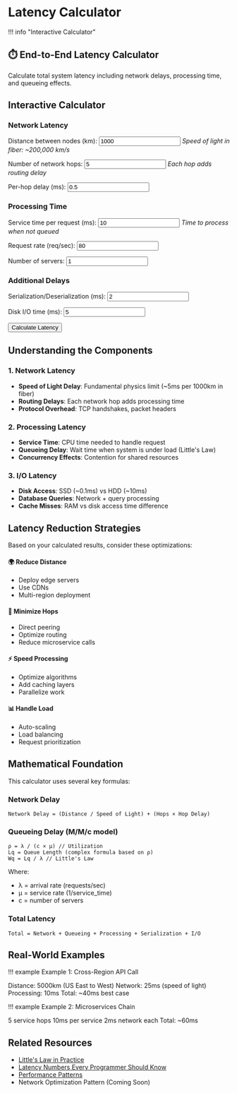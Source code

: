 # Latency Calculator

!!! info "Interactive Calculator"
 <h2>⏱️ End-to-End Latency Calculator</h2>
<p>Calculate total system latency including network delays, processing time, and queueing effects.</p>

## Interactive Calculator

<div class="calculator-tool">
<form id="latencyCalc">

### Network Latency

<label for="distance">Distance between nodes (km):</label>
<input type="number" id="distance" value="1000" min="0" step="100">
*Speed of light in fiber: ~200,000 km/s*



<label for="hops">Number of network hops:</label>
<input type="number" id="hops" value="5" min="1" step="1">
*Each hop adds routing delay*



<label for="hopDelay">Per-hop delay (ms):</label>
<input type="number" id="hopDelay" value="0.5" min="0" step="0.1">


### Processing Time

<label for="serviceTime">Service time per request (ms):</label>
<input type="number" id="serviceTime" value="10" min="0" step="1">
*Time to process when not queued*



<label for="throughput">Request rate (req/sec):</label>
<input type="number" id="throughput" value="80" min="0" step="10">



<label for="servers">Number of servers:</label>
<input type="number" id="servers" value="1" min="1" step="1">


### Additional Delays

<label for="serialization">Serialization/Deserialization (ms):</label>
<input type="number" id="serialization" value="2" min="0" step="0.5">



<label for="diskIO">Disk I/O time (ms):</label>
<input type="number" id="diskIO" value="5" min="0" step="1">


<button type="button" onclick="calculateLatency()" class="calc-button">Calculate Latency</button>
</form>

<div id="results" class="results-panel">
<!-- Results will appear here -->
</div>

## Understanding the Components

### 1. Network Latency
- **Speed of Light Delay**: Fundamental physics limit (~5ms per 1000km in fiber)
- **Routing Delays**: Each network hop adds processing time
- **Protocol Overhead**: TCP handshakes, packet headers

### 2. Processing Latency
- **Service Time**: CPU time needed to handle request
- **Queueing Delay**: Wait time when system is under load (Little's Law)
- **Concurrency Effects**: Contention for shared resources

### 3. I/O Latency
- **Disk Access**: SSD (~0.1ms) vs HDD (~10ms)
- **Database Queries**: Network + query processing
- **Cache Misses**: RAM vs disk access time difference

## Latency Reduction Strategies

Based on your calculated results, consider these optimizations:

<div class="strategy-card">
<h4>🌍 Reduce Distance</h4>
<ul>
<li>Deploy edge servers</li>
<li>Use CDNs</li>
<li>Multi-region deployment</li>
</ul>

<h4>🔄 Minimize Hops</h4>
<ul>
<li>Direct peering</li>
<li>Optimize routing</li>
<li>Reduce microservice calls</li>
</ul>

<h4>⚡ Speed Processing</h4>
<ul>
<li>Optimize algorithms</li>
<li>Add caching layers</li>
<li>Parallelize work</li>
</ul>

<h4>📊 Handle Load</h4>
<ul>
<li>Auto-scaling</li>
<li>Load balancing</li>
<li>Request prioritization</li>
</ul>
</div>

## Mathematical Foundation

This calculator uses several key formulas:

### Network Delay
```
Network Delay = (Distance / Speed of Light) + (Hops × Hop Delay)
```

### Queueing Delay (M/M/c model)
```
ρ = λ / (c × μ) // Utilization
Lq = Queue Length (complex formula based on ρ)
Wq = Lq / λ // Little's Law
```

Where:
- λ = arrival rate (requests/sec)
- μ = service rate (1/service_time)
- c = number of servers

### Total Latency
```
Total = Network + Queueing + Processing + Serialization + I/O
```

## Real-World Examples

!!! example
 Example 1: Cross-Region API Call

 Distance: 5000km (US East to West)
 Network: 25ms (speed of light)
 Processing: 10ms
 Total: ~40ms best case

!!! example
 Example 2: Microservices Chain

 5 service hops
 10ms per service
 2ms network each
 Total: ~60ms

## Related Resources

- [Little's Law in Practice](quantitative/littles-law)
- [Latency Numbers Every Programmer Should Know](quantitative/latency-ladder)
- [Performance Patterns](../pattern-library/#performance)
- Network Optimization Pattern (Coming Soon)

<script>
// Global variables for chart
let latencyChart = null;

function validateLatencyInputs() {
 const inputs = {
 distance: { value: parseFloat(document.getElementById('distance').value), min: 0, max: 40000, name: 'Distance' },
 hops: { value: parseInt(document.getElementById('hops').value), min: 1, max: 100, name: 'Network hops' },
 hopDelay: { value: parseFloat(document.getElementById('hopDelay').value), min: 0, max: 100, name: 'Hop delay' },
 serviceTime: { value: parseFloat(document.getElementById('serviceTime').value), min: 0.1, max: 10000, name: 'Service time' },
 throughput: { value: parseFloat(document.getElementById('throughput').value), min: 0, max: 1000000, name: 'Request rate' },
 servers: { value: parseInt(document.getElementById('servers').value), min: 1, max: 1000, name: 'Servers' },
 serialization: { value: parseFloat(document.getElementById('serialization').value), min: 0, max: 1000, name: 'Serialization' },
 diskIO: { value: parseFloat(document.getElementById('diskIO').value), min: 0, max: 10000, name: 'Disk I/O' }
 };
 
 const errors = [];
 
 for (const [key, input] of Object.entries(inputs)) {
 if (isNaN(input.value)) {
 errors.push(`${input.name} must be a number`);
 } else if (input.value < input.min || input.value > input.max) {
 errors.push(`${input.name} must be between ${input.min} and ${input.max}`);
 }
 }
 
 return { valid: errors.length === 0, errors, inputs };
}

function calculateLatency() {
 // Clear any previous error messages
 const errorDiv = document.getElementById('error-messages');
 if (errorDiv) errorDiv.innerHTML = '';
 
 // Validate inputs
 const validation = validateLatencyInputs();
 if (!validation.valid) {
 displayErrors(validation.errors);
 return;
 }
 
 const inputs = validation.inputs;
 
 // Calculate network delay
 const speedOfLight = 200000; // km/s in fiber
 const propagationDelay = (inputs.distance.value / speedOfLight) * 1000; // convert to ms
 const routingDelay = inputs.hops.value * inputs.hopDelay.value;
 const networkDelay = propagationDelay + routingDelay;
 
 // Calculate queueing delay using M/M/c approximation
 const serviceRate = 1000 / inputs.serviceTime.value; // requests per second
 const utilization = inputs.throughput.value / (inputs.servers.value * serviceRate);
 
 let queueingDelay = 0;
 if (utilization < 1 && utilization > 0) {
 // More accurate M/M/c waiting time calculation
 queueingDelay = calculateMMcQueueingDelay(
 inputs.throughput.value,
 serviceRate,
 inputs.servers.value,
 utilization
 );
 } else if (utilization >= 1) {
 queueingDelay = Infinity;
 }
 
 // Total latency
 const totalLatency = networkDelay + inputs.serviceTime.value + queueingDelay + 
 inputs.serialization.value + inputs.diskIO.value;
 
 // Prepare data for visualization
 const latencyComponents = [
 { name: 'Network Propagation', value: propagationDelay, color: '#5448C8' },
 { name: 'Routing Delays', value: routingDelay, color: '#7B68EE' },
 { name: 'Processing Time', value: inputs.serviceTime.value, color: '#00BCD4' },
 { name: 'Queueing Delay', value: utilization < 1 ? queueingDelay : 0, color: '#FF9800' },
 { name: 'Serialization', value: inputs.serialization.value, color: '#4CAF50' },
 { name: 'Disk I/O', value: inputs.diskIO.value, color: '#F44336' }
 ];
 
 // Display results
 displayLatencyResults(latencyComponents, totalLatency, utilization, inputs);
 
 // Draw interactive chart
 drawLatencyChart(latencyComponents, totalLatency);
 
 // Show results panel with animation
 const resultsPanel = document.getElementById('results');
 resultsPanel.style.display = 'block';
 resultsPanel.scrollIntoView({ behavior: 'smooth', block: 'nearest' });
}

function calculateMMcQueueingDelay(arrivalRate, serviceRate, servers, utilization) {
 // Erlang C formula for M/M/c queue
 const rho = utilization;
 const c = servers;
 const a = arrivalRate / serviceRate;
 
 // Calculate P0 (probability of empty system)
 let sum = 0;
 for (let k = 0; k < c; k++) {
 sum += Math.pow(a, k) / factorial(k);
 }
 sum += (Math.pow(a, c) / factorial(c)) * (1 / (1 - rho));
 const p0 = 1 / sum;
 
 // Calculate Pq (probability of queueing)
 const pq = (Math.pow(a, c) / (factorial(c) * (1 - rho))) * p0;
 
 // Calculate average waiting time in queue
 const wq = (pq / (c * serviceRate * (1 - rho))) * 1000; // Convert to ms
 
 return wq;
}

function displayLatencyResults(components, totalLatency, utilization, inputs) {
 let resultsHTML = `
 <h3>📊 Latency Breakdown</h3>
 <div class="summary-card ${utilization >= 1 ? 'error' : utilization > 0.8 ? 'warning' : 'success'}">
 <div class="card-header">Total Latency
 ${utilization < 1 ? totalLatency.toFixed(2) : '∞'} ms
 System Utilization: ${(utilization * 100).toFixed(1)}%
 </div>
 </div>
 
 !!! info
 <canvas id="latencyChart" width="800" height="400"></canvas>
 
 `;
 
 // Add detailed breakdown with animated bars
 components.forEach((component, index) => {
 const percentage = utilization < 1 ? (component.value / totalLatency * 100) : 
 component.name === 'Queueing Delay' ? 100 : 0;
 resultsHTML += `
 <div class="latency-item">
 <div class="item-header">
 <span class="label">${component.name}:</span>
 <span class="value">${component.value.toFixed(2)} ms</span>
 !!! info
 <div class="bar" 
 data-width="${percentage}%">
 <span class="percentage">${percentage.toFixed(1)}%</span>
 </div>
 </div>
 `;
 });
 
 resultsHTML += `
 </div>
 
 <h4>💡 Insights & Recommendations</h4>
 <ul>
 `;
 
 // Generate intelligent insights
 const insights = generateLatencyInsights(components, totalLatency, utilization, inputs);
 insights.forEach(insight => {
 resultsHTML += `<li class="${insight.type}">${insight.message}</li>`;
 });
 
 resultsHTML += `
 </ul>
 
 <h4>🔍 What-If Analysis</h4>
 <div class="analysis-grid">
 <div class="analysis-card">
 <h5>Reduce Distance by 50%</h5>
 <p>Latency reduction: <strong>${(components[0].value * 0.5).toFixed(1)} ms</strong></p>
 <p class="suggestion">Deploy in ${inputs.distance.value < 5000 ? 'edge locations' : 'regional data centers'}</p>
 <h5>Double Server Count</h5>
 <p>New utilization: <strong>${(utilization * 50).toFixed(1)}%</strong></p>
 <p class="suggestion">${utilization > 0.5 ? 'Significant improvement' : 'Marginal benefit'}</p>
 <h5>Optimize Processing</h5>
 <p>If reduced by 30%: <strong>-${(inputs.serviceTime.value * 0.3).toFixed(1)} ms</strong></p>
 <p class="suggestion">Focus on ${inputs.serviceTime.value > 20 ? 'algorithm optimization' : 'caching'}</p>
 </div>
 </div>
 `;
 
 document.getElementById('results').innerHTML = resultsHTML;
 
 // Animate progress bars after a short delay
 setTimeout(() => {
 document.querySelectorAll('.bar').forEach(bar => {
 bar.style.width = bar.getAttribute('data-width');
 });
 }, 100);
}

function generateLatencyInsights(components, totalLatency, utilization, inputs) {
 const insights = [];
 
 // Utilization insights
 if (utilization >= 1) {
 insights.push({
 type: 'error',
 message: '⚠️ CRITICAL: System is overloaded! Requests will queue indefinitely. Immediate action required.'
 });
 } else if (utilization > 0.8) {
 insights.push({
 type: 'warning',
 message: '⚠️ High utilization detected. System vulnerable to traffic spikes. Consider scaling soon.'
 });
 } else if (utilization < 0.3) {
 insights.push({
 type: 'info',
 message: 'ℹ️ Low utilization indicates over-provisioning. Consider reducing servers to save costs.'
 });
 }
 
 // Component-specific insights
 const dominantComponent = components.reduce((prev, current) => 
 prev.value > current.value ? prev : current
 );
 
 if (dominantComponent.name === 'Network Propagation' && dominantComponent.value > totalLatency * 0.4) {
 insights.push({
 type: 'important',
 message: `Network distance dominates latency (${(dominantComponent.value / totalLatency * 100).toFixed(0)}%). Consider CDN or edge deployment.`
 });
 }
 
 if (components[3].value > totalLatency * 0.3 && utilization < 1) { // Queueing delay
 insights.push({
 type: 'warning',
 message: 'Significant queueing delays detected. Add servers or optimize processing time.'
 });
 }
 
 if (inputs.diskIO.value > inputs.serviceTime.value) {
 insights.push({
 type: 'important',
 message: 'I/O time exceeds processing time. Consider SSD storage, caching, or async I/O.'
 });
 }
 
 // Network optimization
 if (inputs.hops.value > 10) {
 insights.push({
 type: 'info',
 message: `High hop count (${inputs.hops.value}). Consider direct peering or optimized routing.`
 });
 }
 
 // Best practices
 if (totalLatency < 100 && utilization < 0.7) {
 insights.push({
 type: 'success',
 message: '✅ Excellent performance! System is well-optimized for current load.'
 });
 }
 
 return insights;
}

function drawLatencyChart(components, totalLatency) {
 const canvas = document.getElementById('latencyChart');
 if (!canvas) return;
 
 const ctx = canvas.getContext('2d');
 
 // Clear previous chart
 ctx.clearRect(0, 0, canvas.width, canvas.height);
 
 // Configuration
 const padding = 60;
 const width = canvas.width;
 const height = canvas.height;
 const chartWidth = width - 2 * padding;
 const chartHeight = height - 2 * padding;
 
 // Draw axes
 ctx.strokeStyle = '#666';
 ctx.lineWidth = 2;
 ctx.beginPath();
 ctx.moveTo(padding, padding);
 ctx.lineTo(padding, height - padding);
 ctx.lineTo(width - padding, height - padding);
 ctx.stroke();
 
 // Draw pie chart for component breakdown
 const centerX = width * 0.3;
 const centerY = height * 0.5;
 const radius = Math.min(chartWidth, chartHeight) * 0.3;
 
 let currentAngle = -Math.PI / 2;
 
 components.forEach((component, index) => {
 const percentage = component.value / totalLatency;
 const angle = percentage * 2 * Math.PI;
 
 // Draw slice
 ctx.beginPath();
 ctx.moveTo(centerX, centerY);
 ctx.arc(centerX, centerY, radius, currentAngle, currentAngle + angle);
 ctx.closePath();
 ctx.fillStyle = component.color;
 ctx.fill();
 
 // Draw label if slice is large enough
 if (percentage > 0.05) {
 const labelAngle = currentAngle + angle / 2;
 const labelX = centerX + Math.cos(labelAngle) * (radius * 0.7);
 const labelY = centerY + Math.sin(labelAngle) * (radius * 0.7);
 
 ctx.fillStyle = 'white';
 ctx.font = 'bold 12px sans-serif';
 ctx.textAlign = 'center';
 ctx.fillText(`${(percentage * 100).toFixed(0)}%`, labelX, labelY);
 }
 
 currentAngle += angle;
 });
 
 // Draw legend
 const legendX = width * 0.6;
 let legendY = padding;
 
 ctx.font = '14px sans-serif';
 components.forEach((component, index) => {
 // Color box
 ctx.fillStyle = component.color;
 ctx.fillRect(legendX, legendY, 20, 15);
 
 // Label
 ctx.fillStyle = '#333';
 ctx.textAlign = 'left';
 ctx.fillText(`${component.name}: ${component.value.toFixed(1)} ms`, legendX + 30, legendY + 12);
 
 legendY += 25;
 });
 
 // Title
 ctx.font = 'bold 16px sans-serif';
 ctx.fillStyle = '#333';
 ctx.textAlign = 'center';
 ctx.fillText('Latency Component Distribution', width / 2, 30);
}

function displayErrors(errors) {
 let errorHTML = '!!! info
 <h4>⚠️ Input Validation Errors</h4><ul>';
 errors.forEach(error => {
 errorHTML += `<li>${error}</li>`;
 });
 errorHTML += '</ul>';
 
 const resultsDiv = document.getElementById('results');
 resultsDiv.innerHTML = errorHTML;
 resultsDiv.style.display = 'block';
}

function factorial(n) {
 if (n <= 1) return 1;
 if (n > 170) return Infinity; // Prevent overflow
 return n * factorial(n - 1);
}

// Add real-time input validation
document.addEventListener('DOMContentLoaded', function() {
 const inputs = document.querySelectorAll('input[type="number"]');
 inputs.forEach(input => {
 input.addEventListener('input', function() {
 const value = parseFloat(this.value);
 const min = parseFloat(this.min);
 const max = parseFloat(this.max);
 
 if (isNaN(value) || value < min || value > max) {
 this.style.borderColor = '#ff6b6b';
 } else {
 this.style.borderColor = '#51cf66';
 }
 });
 });
});
</script>

</div>